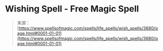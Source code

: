 <!--yml

category: 未分类

date: 2024-06-12 18:37:23

-->

# Wishing Spell - Free Magic Spell

> 来源：[https://www.spellsofmagic.com/spells/life_spells/wish_spells/3680/page.html#0001-01-01](https://www.spellsofmagic.com/spells/life_spells/wish_spells/3680/page.html#0001-01-01)
